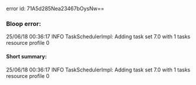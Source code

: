 error id: 71A5d285Nea23467bOysNw==
### Bloop error:

25/06/18 00:36:17 INFO TaskSchedulerImpl: Adding task set 7.0 with 1 tasks resource profile 0
#### Short summary: 

25/06/18 00:36:17 INFO TaskSchedulerImpl: Adding task set 7.0 with 1 tasks resource profile 0